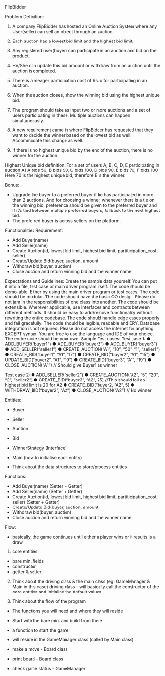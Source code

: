 FlipBidder

Problem Definition:

1. A company FlipBidder has hosted an Online Auction System where any User(seller) can sell an object through an auction.

2. Each auction has a lowest bid limit and the highest bid limit.

3. Any registered user(buyer) can participate in an auction and bid on the product.

4. He/She can update this bid amount or withdraw from an auction until the auction is completed.

5. There is a meager participation cost of Rs. x for participating in an auction.

6. When the auction closes, show the winning bid using the highest unique bid.

7. The program should take as input two or more auctions and a set of users participating in these. Multiple auctions can happen simultaneously.

8. A new requirement came in where FlipBidder has requested that they want to decide the winner based on the lowest bid as well. Accommodate this change as well.

9. If there is no highest unique bid by the end of the auction, there is no winner for the auction.

Highest Unique bid definition:
For a set of users A, B, C, D, E participating in auction A1
A bids 50,
B bids 90,
C bids 100,
D bids 90,
E bids 70,
F bids 100
Here 70 is the highest unique bid, therefore E is the winner.


Bonus:

- Upgrade the buyer to a preferred buyer if he has participated in more than 2 auctions. And for choosing a winner, whenever there is a tie on the winning bid, preference should be given to the preferred buyer and if it’s tied between multiple preferred buyers, fallback to the next highest bid.
- The preferred buyer is across sellers on the platform.

Functionalities Requirement:
- Add Buyer(name)
- Add Seller(name)
- Create Auction(id, lowest bid limit, highest bid limit, partiticipation_cost, seller)
- Create/Update Bid(buyer, auction, amount)
- Withdraw bid(buyer, auction)
- Close auction and return winning bid and the winner name

Expectations and Guidelines:
Create the sample data yourself. You can put it into a file, test case or main driver program itself.
The code should be demo-able. Either by using the main driver program or test cases.
The code should be modular. The code should have the basic OO design. Please do not jam in the responsibilities of one class into another.
The code should be extensible. Wherever applicable, use interfaces and contracts between different methods. It should be easy to add/remove functionality without rewriting the entire codebase.
The code should handle edge cases properly and fail gracefully.
The code should be legible, readable and DRY.
Database integration is not required.
Please do not access the internet for anything EXCEPT syntax.
You are free to use the language and IDE of your choice.
The entire code should be your own.
Sample Test cases:
Test case 1:
● ADD_BUYER(“buyer1”)
● ADD_BUYER(“buyer2”)
● ADD_BUYER(“buyer3”)
● ADD_SELLER(“seller1”)
● CREATE_AUCTION(“A1”, “10”, “50”, “1”, “seller1”)
● CREATE_BID(“buyer1”, “A1”, “17”)
● CREATE_BID(“buyer2”, “A1”, “15”)
● UPDATE_BID(“buyer2”, “A1”, “19”)
● CREATE_BID(“buyer3”, “A1”, “19”)
● CLOSE_AUCTION(“A1”) // Should give Buyer1 as winner

Test case 2:
● ADD_SELLER(“seller2”)
● CREATE_AUCTION(“A2”, “5”, “20”, “2”, “seller2”)
● CREATE_BID(“buyer3”, ”A2”, 25) //This should fail as highest bid limit is 20 for A2
● CREATE_BID(“buyer2, ”A2”, 5)
● WITHDRAW_BID(“buyer2”, “A2”)
● CLOSE_AUCTION(“A2”) // No winner











Entities:

- Buyer
- Seller
- Auction
- Bid
- WinnerStrategy (Interface)
- Main (how to initialise each entity)

- Think about the data structures to store/process entities


Functions:

- Add Buyer(name) (Setter + Getter)
- Add Seller(name) (Setter + Getter)
- Create Auction(id, lowest bid limit, highest bid limit, partiticipation_cost, seller) (Setter + Getter)
- Create/Update Bid(buyer, auction, amount)
- Withdraw bid(buyer, auction)
- Close auction and return winning bid and the winner name

Flow:

- basically, the game continues until either a player wins or it results is a draw


1. core entities
- bare min. fields
- constructor
- getter & setter

2. Think about the driving class & the main class (eg: GameManager & Main in this case)
driving class - will basically call the constructor of the core entities and initialise the default values 

3. Think about the flow of the program
- The functions you will need and where they will reside 
- Start with the bare min. and build from there

- a function to start the game
- will reside in the GameManager class (called by Main class)
- make a move - Board class 
- print board - Board class
- check game status - GameManager